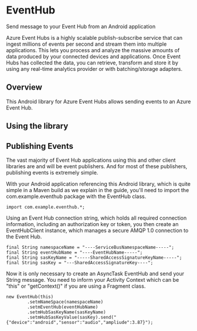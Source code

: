 # EventHub
Send message to your Event Hub from an Android application

Azure Event Hubs is a highly scalable publish-subscribe service that can ingest millions of events per second and stream them into multiple applications. This lets you process and analyze the massive amounts of data produced by your connected devices and applications. Once Event Hubs has collected the data, you can retrieve, transform and store it by using any real-time analytics provider or with batching/storage adapters.


## Overview

This Android library for Azure Event Hubs allows sending events to an Azure Event Hub. 


## Using the library


## Publishing Events

The vast majority of Event Hub applications using this and other client libraries are and will be event publishers. And for most of these publishers, publishing events is extremely simple.

With your Android application referencing this Android library, which is quite simple in a Maven build as we explain in the guide, you'll need to import the com.example.eventhub package with the EventHub class.


    import com.example.eventhub.*;
    
Using an Event Hub connection string, which holds all required connection information, including an authorization key or token, you then create an EventHubClient instance, which manages a secure AMQP 1.0 connection to the Event Hub.

    final String namespaceName = "----ServiceBusNamespaceName-----";
    final String eventHubName = "----EventHubName-----";
    final String sasKeyName = "-----SharedAccessSignatureKeyName-----";
    final String sasKey = "---SharedAccessSignatureKey----";

Now it is only necessary to create an AsyncTask EventHub and send your String message. You need to inform your Activity Context which can be "this" or "getContext()" if you are using a Fragment class.
    
    new EventHub(this)
            .setmNameSpace(namespaceName)
            .setmEventHub(eventHubName)
            .setmHubSasKeyName(sasKeyName)
            .setmHubSasKeyValue(sasKey).send("{"device":"android","sensor":"audio","ampliude":3.87}");

